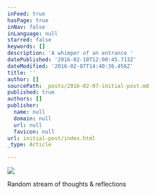 ```yaml
---
inFeed: true
hasPage: true
inNav: false
inLanguage: null
starred: false
keywords: []
description: 'A whimper of an entrance '
datePublished: '2016-02-10T12:00:45.713Z'
dateModified: '2016-02-07T14:40:36.456Z'
title: ''
author: []
sourcePath: _posts/2016-02-07-initial-post.md
published: true
authors: []
publisher:
  name: null
  domain: null
  url: null
  favicon: null
url: initial-post/index.html
_type: Article

---
```

![](https://the-grid-user-content.s3-us-west-2.amazonaws.com/6c820f9e-04d1-4a32-b672-1c86766888b6.png)

Random stream of thoughts & reflections